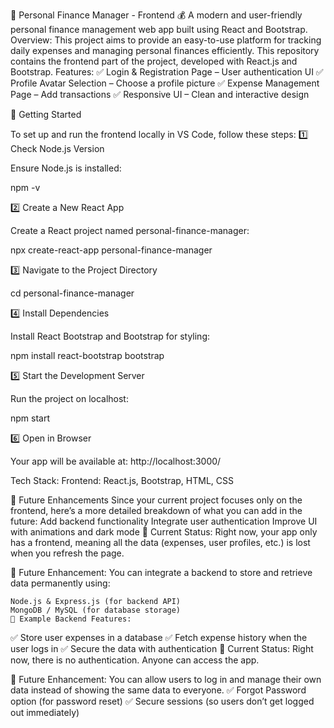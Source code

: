 🏦 Personal Finance Manager - Frontend 💰
A modern and user-friendly personal finance management web app built using React and Bootstrap.
 Overview:
This project aims to provide an easy-to-use platform for tracking daily expenses and managing personal finances efficiently. This repository contains the frontend part of the project, developed with React.js and Bootstrap.
Features:
✅ Login & Registration Page – User authentication UI
✅ Profile Avatar Selection – Choose a profile picture
✅ Expense Management Page – Add transactions
✅ Responsive UI – Clean and interactive design

🚀 Getting Started

To set up and run the frontend locally in VS Code, follow these steps:
1️⃣ Check Node.js Version

Ensure Node.js is installed:

npm -v

2️⃣ Create a New React App

Create a React project named personal-finance-manager:

npx create-react-app personal-finance-manager

3️⃣ Navigate to the Project Directory

cd personal-finance-manager

4️⃣ Install Dependencies

Install React Bootstrap and Bootstrap for styling:

npm install react-bootstrap bootstrap

5️⃣ Start the Development Server

Run the project on localhost:

npm start

6️⃣ Open in Browser

Your app will be available at:
http://localhost:3000/


Tech Stack: Frontend: React.js, Bootstrap, HTML, CSS

🎯 Future Enhancements
Since your current project focuses only on the frontend, here’s a more detailed breakdown of what you can add in the future:
 Add backend functionality
Integrate user authentication
Improve UI with animations and dark mode
🔹 Current Status: Right now, your app only has a frontend, meaning all the data (expenses, user profiles, etc.) is lost when you refresh the page.

🔹 Future Enhancement: You can integrate a backend to store and retrieve data permanently using:

    Node.js & Express.js (for backend API)
    MongoDB / MySQL (for database storage)
    🔹 Example Backend Features:
✅ Store user expenses in a database
✅ Fetch expense history when the user logs in
✅ Secure the data with authentication
🔹 Current Status: Right now, there is no authentication. Anyone can access the app.

🔹 Future Enhancement: You can allow users to log in and manage their own data instead of showing the same data to everyone.
✅ Forgot Password option (for password reset)
✅ Secure sessions (so users don’t get logged out immediately)

